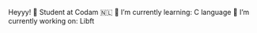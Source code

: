 Heyyy!
🥖 Student at Codam 🇳🇱
🍉 I’m currently learning: C language
🥑 I’m currently working on: Libft
